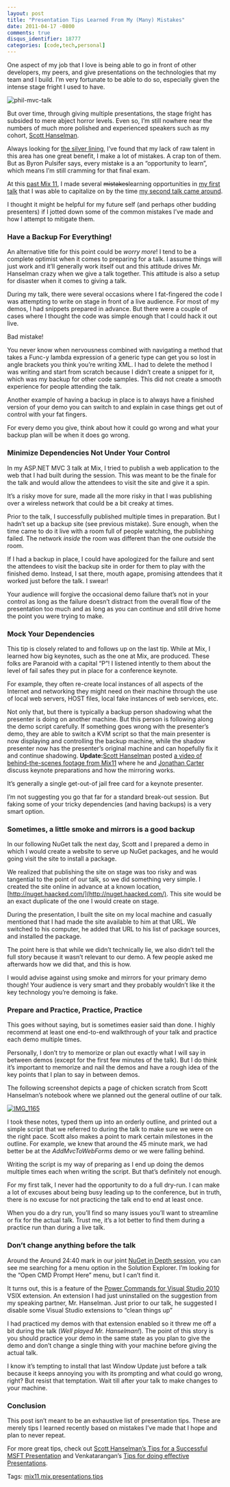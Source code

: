 ```yaml
---
layout: post
title: "Presentation Tips Learned From My (Many) Mistakes"
date: 2011-04-17 -0800
comments: true
disqus_identifier: 18777
categories: [code,tech,personal]
---
```

One aspect of my job that I love is being able to go in front of other
developers, my peers, and give presentations on the technologies that my
team and I build. I’m very fortunate to be able to do so, especially
given the intense stage fright I used to have.

![phil-mvc-talk](http://haacked.com/images/haacked_com/Windows-Live-Writer/Presentation-Tips-Learned-From-My-Mistak_D766/phil-mvc-talk_3.png "phil-mvc-talk")

But over time, through giving multiple presentations, the stage fright
has subsided to mere abject horror levels. Even so, I’m still nowhere
near the numbers of much more polished and experienced speakers such as
my cohort, [Scott
Hanselman](http://hanselman.com/ "Scott Hanselman's Blog").

Always looking for [the silver
lining](http://en.wikipedia.org/wiki/Silver_lining_(idiom) "Silver lining on Wikipedia"),
I’ve found that my lack of raw talent in this area has one great
benefit, I make a lot of mistakes. A crap ton of them. But as Byron
Pulsifer says, every mistake is a an “opportunity to learn”, which means
I’m still cramming for that final exam.

At this [past Mix
11](http://haacked.com/archive/2011/04/16/a-look-back-at-mix-11.aspx "A look back at Mix 11"),
I made several ~~mistakes~~learning opportunities in [my first
talk](http://channel9.msdn.com/events/MIX/MIX11/FRM03 "ASP.NET MVC 3 @:The Time Is Now")
that I was able to capitalize on by the time [my second talk came
around](http://channel9.msdn.com/events/MIX/MIX11/FRM09 "NuGet in Depth").

I thought it might be helpful for my future self (and perhaps other
budding presenters) if I jotted down some of the common mistakes I’ve
made and how I attempt to mitigate them.

### Have a Backup For Everything!

An alternative title for this point could be *worry more*! I tend to be
a complete optimist when it comes to preparing for a talk. I assume
things will just work and it’ll generally work itself out and this
attitude drives Mr. Hanselman crazy when we give a talk together. This
attitude is also a setup for disaster when it comes to giving a talk.

During my talk, there were several occasions where I fat-fingered the
code I was attempting to write on stage in front of a live audience. For
most of my demos, I had snippets prepared in advance. But there were a
couple of cases where I thought the code was simple enough that I could
hack it out live.

Bad mistake!

You never know when nervousness combined with navigating a method that
takes a Func-y lambda expression of a generic type can get you so lost
in angle brackets you think you’re writing XML. I had to delete the
method I was writing and start from scratch because I didn’t create a
snippet for it, which was my backup for other code samples. This did not
create a smooth experience for people attending the talk.

Another example of having a backup in place is to always have a finished
version of your demo you can switch to and explain in case things get
out of control with your fat fingers.

For every demo you give, think about how it could go wrong and what your
backup plan will be when it does go wrong.

### Minimize Dependencies Not Under Your Control

In my ASP.NET MVC 3 talk at Mix, I tried to publish a web application to
the web that I had built during the session. This was meant to be the
finale for the talk and would allow the attendees to visit the site and
give it a spin.

It’s a risky move for sure, made all the more risky in that I was
publishing over a wireless network that could be a bit creaky at times.

Prior to the talk, I successfully published multiple times in
preparation. But I hadn’t set up a backup site (see previous mistake).
Sure enough, when the time came to do it live with a room full of people
watching, the publishing failed. The network *inside* the room was
different than the one *outside* the room.

If I had a backup in place, I could have apologized for the failure and
sent the attendees to visit the backup site in order for them to play
with the finished demo. Instead, I sat there, mouth agape, promising
attendees that it worked just before the talk. I swear!

Your audience will forgive the occasional demo failure that’s not in
your control as long as the failure doesn’t distract from the overall
flow of the presentation too much and as long as you can continue and
still drive home the point you were trying to make.

### Mock Your Dependencies

This tip is closely related to and follows up on the last tip. While at
Mix, I learned how big keynotes, such as the one at Mix, are produced.
These folks are Paranoid with a capital “P”! I listened intently to them
about the level of fail safes they put in place for a conference
keynote.

For example, they often re-create local instances of all aspects of the
Internet and networking they might need on their machine through the use
of local web servers, HOST files, local fake instances of web services,
etc.

Not only that, but there is typically a backup person shadowing what the
presenter is doing on another machine. But this person is following
along the demo script carefully. If something goes wrong with the
presenter’s demo, they are able to switch a KVM script so that the main
presenter is now displaying and controlling the backup machine, while
the shadow presenter now has the presenter’s original machine and can
hopefully fix it and continue shadowing. **Update:**[Scott
Hanselman](http://hanselman.com/blog/ "Scott's Blog") posted [a video of
behind-the-scenes footage from
Mix11](http://channel9.msdn.com/posts/Hanselminutes-on-9-Raw-Backstage-footage-before-the-Mix11-keynote-with-Jonathan-Carter "Behind the scenes mix11")
where he and [Jonathan
Carter](http://lostintangent.com/ "Jonathan's Blog") discuss keynote
preparations and how the mirroring works.

It’s generally a single get-out-of jail free card for a keynote
presenter.

I’m not suggesting you go that far for a standard break-out session. But
faking some of your tricky dependencies (and having backups) is a very
smart option.

### Sometimes, a little smoke and mirrors is a good backup

In our following NuGet talk the next day, Scott and I prepared a demo in
which I would create a website to serve up NuGet packages, and he would
going visit the site to install a package.

We realized that publishing the site on stage was too risky and was
tangential to the point of our talk, so we did something very simple. I
created the site online in advance at a known location,
[http://nuget.haacked.com/](http://nuget.haacked.com/). This site would
be an exact duplicate of the one I would create on stage.

During the presentation, I built the site on my local machine and
casually mentioned that I had made the site available to him at that
URL. We switched to his computer, he added that URL to his list of
package sources, and installed the package.

The point here is that while we didn’t technically lie, we also didn’t
tell the full story because it wasn’t relevant to our demo. A few people
asked me afterwards how we did that, and this is how.

I would advise against using smoke and mirrors for your primary demo
though! Your audience is very smart and they probably wouldn’t like it
the key technology you’re demoing is fake.

### Prepare and Practice, Practice, Practice

This goes without saying, but is sometimes easier said than done. I
highly recommend at least one end-to-end walkthrough of your talk and
practice each demo multiple times.

Personally, I don’t try to memorize or plan out exactly what I will say
in between demos (except for the first few minutes of the talk). But I
do think it’s important to memorize and nail the demos and have a rough
idea of the key points that I plan to say in between demos.

The following screenshot depicts a page of chicken scratch from Scott
Hanselman’s notebook where we planned out the general outline of our
talk.

[![IMG\_1165](http://haacked.com/images/haacked_com/Windows-Live-Writer/Presentation-Tips-Learned-From-My-Mistak_D766/IMG_1165_thumb.jpg "IMG_1165")](http://haacked.com/images/haacked_com/Windows-Live-Writer/Presentation-Tips-Learned-From-My-Mistak_D766/IMG_1165.jpg)

I took these notes, typed them up into an orderly outline, and printed
out a simple script that we referred to during the talk to make sure we
were on the right pace. Scott also makes a point to mark certain
milestones in the outline. For example, we knew that around the 45
minute mark, we had better be at the *AddMvcToWebForms* demo or we were
falling behind.

Writing the script is my way of preparing as I end up doing the demos
multiple times each when writing the script. But that’s definitely not
enough.

For my first talk, I never had the opportunity to do a full dry-run. I
can make a lot of excuses about being busy leading up to the conference,
but in truth, there is no excuse for not practicing the talk end to end
at least once.

When you do a dry run, you’ll find so many issues you’ll want to
streamline or fix for the actual talk. Trust me, it’s a lot better to
find them during a practice run than during a live talk.

### Don’t change anything before the talk

Around the Around 24:40 mark in our joint [NuGet in Depth
session](http://channel9.msdn.com/events/MIX/MIX11/FRM09 "NuGet in Depth"),
you can see me searching for a menu option in the Solution Explorer. I’m
looking for the “Open CMD Prompt Here” menu, but I can’t find it.

It turns out, this is a feature of the [Power Commands for Visual Studio
2010](http://visualstudiogallery.msdn.microsoft.com/e5f41ad9-4edc-4912-bca3-91147db95b99 "VS 2010")
VSIX extension. An extension I had just uninstalled on the suggestion
from my speaking partner, Mr. Hanselman. Just prior to our talk, he
suggested I disable some Visual Studio extensions to “clean things up”

I had practiced my demos with that extension enabled so it threw me off
a bit during the talk (*Well played Mr. Hanselman!*). The point of this
story is you should practice your demo in the same state as you plan to
give the demo and don’t change a single thing with your machine before
giving the actual talk.

I know it’s tempting to install that last Window Update just before a
talk because it keeps annoying you with its prompting and what could go
wrong, right? But resist that temptation. Wait till after your talk to
make changes to your machine.

### Conclusion

This post isn’t meant to be an exhaustive list of presentation tips.
These are merely tips I learned recently based on mistakes I’ve made
that I hope and plan to never repeat.

For more great tips, check out [Scott Hanselman’s Tips for a Successful
MSFT
Presentation](http://www.hanselman.com/blog/content/radiostories/2003/01/22/scotthanselmanstipsforasuccessfulmsftpresentation.html "Technical Presentation")
and Venkatarangan’s [Tips for doing effective
Presentations](http://www.venkatarangan.com/blog/PermaLink.aspx?guid=dab57735-2976-40d7-a5d0-2e641ddea515 "Tips for doing effective presentations").

Tags:
[mix11](http://haacked.com/tags/mix11/default.aspx),[mix](http://haacked.com/tags/mix/default.aspx),[presentations](http://haacked.com/tags/presentations/default.aspx),[tips](http://haacked.com/tags/tips/default.aspx)

